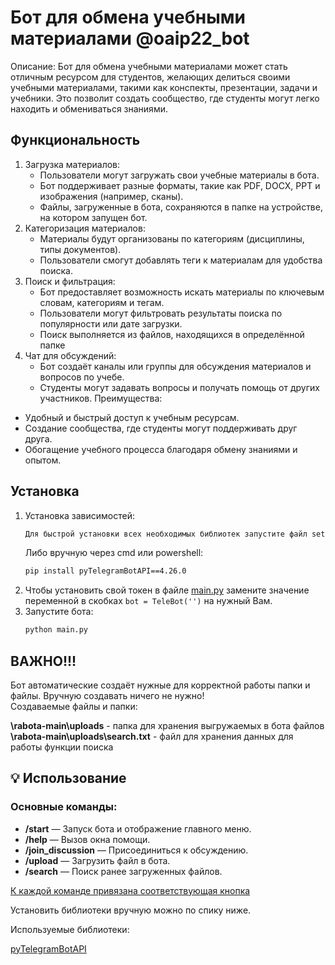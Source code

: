 # Бот для обмена учебными материалами @oaip22_bot
Описание:
Бот для обмена учебными материалами может стать отличным ресурсом для студентов, желающих делиться своими учебными материалами, такими как конспекты, презентации, задачи и учебники. Это позволит создать сообщество, где студенты могут легко находить и обмениваться знаниями.
## Функциональность

1. Загрузка материалов:
   - Пользователи могут загружать свои учебные материалы в бота.
   - Бот поддерживает разные форматы, такие как PDF, DOCX, PPT и изображения (например, сканы).
   - Файлы, загруженные в бота, сохраняются в папке на устройстве, на котором запущен бот.
2. Категоризация материалов:
   - Материалы будут организованы по категориям (дисциплины, типы документов).
   - Пользователи смогут добавлять теги к материалам для удобства поиска.
3. Поиск и фильтрация:
   - Бот предоставляет возможность искать материалы по ключевым словам, категориям и тегам.
   - Пользователи могут фильтровать результаты поиска по популярности или дате загрузки.
   - Поиск выполняется из файлов, находящихся в определённой папке
4. Чат для обсуждений:
   - Бот  создаёт каналы или группы для обсуждения материалов и вопросов по учебе.
   - Студенты могут задавать вопросы и получать помощь от других участников.
Преимущества:
- Удобный и быстрый доступ к учебным ресурсам.
- Создание сообщества, где студенты могут поддерживать друг друга.
- Обогащение учебного процесса благодаря обмену знаниями и опытом.
  
## Установка

1. Установка зависимостей:
   ```bash
   Для быстрой установки всех необходимых библиотек запустите файл setup.py
   ```
   Либо вручную через cmd или powershell:
   ```bash
   pip install pyTelegramBotAPI==4.26.0
   ```
2. Чтобы установить свой токен в файле <ins>main.py</ins> замените значение переменной в скобках `bot = TeleBot('')` на нужный Вам.
3. Запустите бота:
   ```bash
   python main.py
   ```
## ВАЖНО!!!

Бот автоматические создаёт нужные для корректной работы папки и файлы. Вручную создавать ничего не нужно!   
Создаваемые файлы и папки:

**\rabota-main\uploads** - папка для хранения выгружаемых в бота файлов   
**\rabota-main\uploads\search.txt** - файл для хранения данных для работы функции поиска

## 💡 Использование

### Основные команды:

- **/start** — Запуск бота и отображение главного меню.
- **/help** — Вызов окна помощи.
- **/join_discussion** — Присоединиться к обсуждению.
- **/upload** — Загрузить файл в бота.
- **/search** — Поиск ранее загруженных файлов.

<ins>К каждой команде привязана соответствующая кнопка</ins>
  
  

  
Установить библиотеки вручную можно по спику ниже.  
  
Используемые библиотеки:  

[pyTelegramBotAPI](https://pypi.org/project/pyTelegramBotAPI/)  
  

